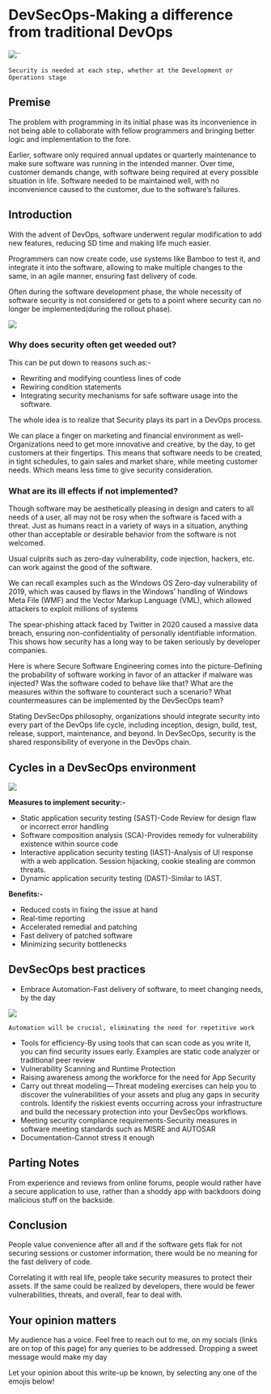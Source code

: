 # DevSecOps-Making a difference from traditional DevOps

&#x20;                         ![](https://cdn-images-1.medium.com/max/1000/1\*lNpNo9WDV-j9QPWy42gOBA.jpeg)``

`Security is needed at each step, whether at the Development or Operations stage`

## Premise

The problem with programming in its initial phase was its inconvenience in not being able to collaborate with fellow programmers and bringing better logic and implementation to the fore.

Earlier, software only required annual updates or quarterly maintenance to make sure software was running in the intended manner. Over time, customer demands change, with software being required at every possible situation in life. Software needed to be maintained well, with no inconvenience caused to the customer, due to the software’s failures.

## Introduction

With the advent of DevOps, software underwent regular modification to add new features, reducing SD time and making life much easier.

Programmers can now create code, use systems like Bamboo to test it, and integrate it into the software, allowing to make multiple changes to the same, in an agile manner, ensuring fast delivery of code.

Often during the software development phase, the whole necessity of software security is not considered or gets to a point where security can no longer be implemented(during the rollout phase).

&#x20;                                             ![](https://cdn-images-1.medium.com/max/1000/1\*fbCBCYdifru2-JS1hFY3Fw.png)

### **Why does security often get weeded out?**

This can be put down to reasons such as:-

* Rewriting and modifying countless lines of code
* Rewiring condition statements
* Integrating security mechanisms for safe software usage into the software.

The whole idea is to realize that Security plays its part in a DevOps process.

We can place a finger on marketing and financial environment as well-Organizations need to get more innovative and creative, by the day, to get customers at their fingertips. This means that software needs to be created, in tight schedules, to gain sales and market share, while meeting customer needs. Which means less time to give security consideration.

### **What are its ill effects if not implemented?**

Though software may be aesthetically pleasing in design and caters to all needs of a user, all may not be rosy when the software is faced with a threat. Just as humans react in a variety of ways in a situation, anything other than acceptable or desirable behavior from the software is not welcomed.

Usual culprits such as zero-day vulnerability, code injection, hackers, etc. can work against the good of the software.

We can recall examples such as the Windows OS Zero-day vulnerability of 2019, which was caused by flaws in the Windows’ handling of Windows Meta File (WMF) and the Vector Markup Language (VML), which allowed attackers to exploit millions of systems

The spear-phishing attack faced by Twitter in 2020 caused a massive data breach, ensuring non-confidentiality of personally identifiable information. This shows how security has a long way to be taken seriously by developer companies.

Here is where Secure Software Engineering comes into the picture-Defining the probability of software working in favor of an attacker if malware was injected? Was the software coded to behave like that? What are the measures within the software to counteract such a scenario? What countermeasures can be implemented by the DevSecOps team?

Stating DevSecOps philosophy, organizations should integrate security into every part of the DevOps life cycle, including inception, design, build, test, release, support, maintenance, and beyond. In DevSecOps, security is the shared responsibility of everyone in the DevOps chain.

## **Cycles in a DevSecOps environment**

&#x20;                                      ![](https://cdn-images-1.medium.com/max/1000/1\*KK6JHM91gRvpBmxDz0171Q.png)

**Measures to implement security:-**

* Static application security testing (SAST)-Code Review for design flaw or incorrect error handling&#x20;
* Software composition analysis (SCA)-Provides remedy for vulnerability existence within source code
* Interactive application security testing (IAST)-Analysis of UI response with a web application. Session hijacking, cookie stealing are common threats.
* Dynamic application security testing (DAST)-Similar to IAST.

**Benefits:-**

* Reduced costs in fixing the issue at hand
* Real-time reporting
* Accelerated remedial and patching
* Fast delivery of patched software
* Minimizing security bottlenecks

## **DevSecOps best practices**

* Embrace Automation-Fast delivery of software, to meet changing needs, by the day

&#x20;                                              ![](https://cdn-images-1.medium.com/max/1000/1\*R2AY3zUQDNMK\_p586B9eaw.png)

&#x20;  `Automation will be crucial, eliminating the need for repetitive work`   &#x20;

* Tools for efficiency-By using tools that can scan code as you write it, you can find security issues early. Examples are static code analyzer or traditional peer review
* Vulnerability Scanning and Runtime Protection
* Raising awareness among the workforce for the need for App Security
* Carry out threat modeling — Threat modeling exercises can help you to discover the vulnerabilities of your assets and plug any gaps in security controls. Identify the riskiest events occurring across your infrastructure and build the necessary protection into your DevSecOps workflows.
* Meeting security compliance requirements-Security measures in software meeting standards such as MISRE and AUTOSAR
* Documentation-Cannot stress it enough

## Parting Notes

From experience and reviews from online forums, people would rather have a secure application to use, rather than a shoddy app with backdoors doing malicious stuff on the backside.&#x20;

## Conclusion

People value convenience after all and if the software gets flak for not securing sessions or customer information, there would be no meaning for the fast delivery of code.

Correlating it with real life, people take security measures to protect their assets. If the same could be realized by developers, there would be fewer vulnerabilities, threats, and overall, fear to deal with.

## Your opinion matters

My audience has a voice. Feel free to reach out to me, on my socials (links are on top of this page) for any queries to be addressed. Dropping a sweet message would make my day

Let your opinion about this write-up be known, by selecting any one of the emojis below!
